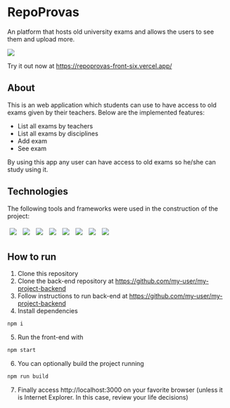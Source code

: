 # RepoProvas

An platform that hosts old university exams and allows the users to see them and upload more.

<img src="/assets/my-wallet-usage.gif" />

Try it out now at https://repoprovas-front-six.vercel.app/

## About

This is an web application which students can use to have access to old exams given by their teachers. Below are the implemented features:

- List all exams by teachers
- List all exams by disciplines
- Add exam
- See exam

By using this app any user can have access to old exams so he/she can study using it.

## Technologies
The following tools and frameworks were used in the construction of the project:<br>
<p>
  <img style='margin: 5px;' src='https://img.shields.io/badge/styled-components%20-%2320232a.svg?&style=for-the-badge&color=b8679e&logo=styled-components&logoColor=%3a3a3a'>
  <img style='margin: 5px;' src='https://img.shields.io/badge/axios%20-%2320232a.svg?&style=for-the-badge&color=informational'>
  <img style='margin: 5px;' src="https://img.shields.io/badge/react-app%20-%2320232a.svg?&style=for-the-badge&color=60ddf9&logo=react&logoColor=%2361DAFB"/>
  <img style='margin: 5px;' src="https://img.shields.io/badge/react_route%20-%2320232a.svg?&style=for-the-badge&logo=react&logoColor=%2361DAFB"/>
  <img style='margin: 5px;' src='https://img.shields.io/badge/react-icons%20-%2320232a.svg?&style=for-the-badge&color=f28dc7&logo=react-icons&logoColor=%2361DAFB'>
  <img style='margin: 5px;' src="https://img.shields.io/badge/react-input%20mask%20-%2320232a.svg?&style=for-the-badge&logo=react"/>
  <img style='margin: 5px;' src="https://img.shields.io/badge/react-text%20mask%20-%2320232a.svg?&style=for-the-badge&logo=react"/>
  <img style='margin: 5px;' src="https://img.shields.io/badge/text-mask%20addons%20-%2320232a.svg?&style=for-the-badge&logo=text-mask"/>
</p>

## How to run

1. Clone this repository
2. Clone the back-end repository at https://github.com/my-user/my-project-backend
3. Follow instructions to run back-end at https://github.com/my-user/my-project-backend
4. Install dependencies
```bash
npm i
```
5. Run the front-end with
```bash
npm start
```
6. You can optionally build the project running
```bash
npm run build
```
7. Finally access http://localhost:3000 on your favorite browser (unless it is Internet Explorer. In this case, review your life decisions)
